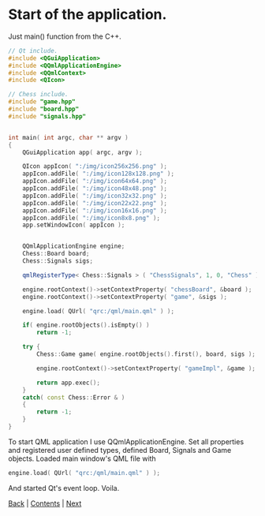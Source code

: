 # Start of the application.

Just main() function from the C\+\+.

```cpp
// Qt include.
#include <QGuiApplication>
#include <QQmlApplicationEngine>
#include <QQmlContext>
#include <QIcon>

// Chess include.
#include "game.hpp"
#include "board.hpp"
#include "signals.hpp"


int main( int argc, char ** argv )
{
	QGuiApplication app( argc, argv );

	QIcon appIcon( ":/img/icon256x256.png" );
	appIcon.addFile( ":/img/icon128x128.png" );
	appIcon.addFile( ":/img/icon64x64.png" );
	appIcon.addFile( ":/img/icon48x48.png" );
	appIcon.addFile( ":/img/icon32x32.png" );
	appIcon.addFile( ":/img/icon22x22.png" );
	appIcon.addFile( ":/img/icon16x16.png" );
	appIcon.addFile( ":/img/icon8x8.png" );
	app.setWindowIcon( appIcon );


	QQmlApplicationEngine engine;
	Chess::Board board;
	Chess::Signals sigs;

	qmlRegisterType< Chess::Signals > ( "ChessSignals", 1, 0, "Chess" );

	engine.rootContext()->setContextProperty( "chessBoard", &board );
	engine.rootContext()->setContextProperty( "game", &sigs );

	engine.load( QUrl( "qrc:/qml/main.qml" ) );

	if( engine.rootObjects().isEmpty() )
		return -1;

	try {
		Chess::Game game( engine.rootObjects().first(), board, sigs );

		engine.rootContext()->setContextProperty( "gameImpl", &game );

		return app.exec();
	}
	catch( const Chess::Error & )
	{
		return -1;
	}
}
```

To start QML application I use QQmlApplicationEngine. Set all properties and registered user defined
types, defined Board, Signals and Game objects. Loaded main window's QML file with

```cpp
engine.load( QUrl( "qrc:/qml/main.qml" ) );
```

And started Qt's event loop. Voila.

[Back](dialog.md) | [Contents](../README.md) | [Next](../links.md)